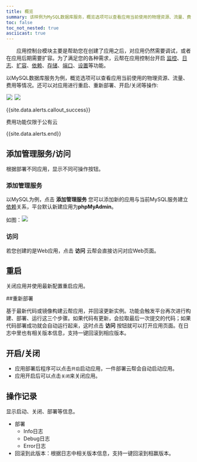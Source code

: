 ```yaml
---
title: 概览
summary: 该样例为MySQL数据库服务，概览选项可以查看应用当前使用的物理资源、流量、费用等情况。还可以对应用进行重启、重新部署、开启/关闭等操作。
toc: false
toc_not_nested: true
asciicast: true
---
```


<div id="toc"></div>

&emsp;&emsp;应用控制台模块主要是帮助您在创建了应用之后，对应用仍然需要调试，或者在应用后期需要扩容。为了满足您的各种需求，云帮在应用控制台开启 [监控](myapp-platform-monitor.html)、[日志](myapp-platform-logs.html)、[扩容](myapp-platform-capacity.html)、[依赖](myapp-platform-reliance.html)、[存储](myapp-platform-memory.html)、[端口](myapp-platform-port.html)、[设置](myapp-platform-settings.html)等功能。

以MySQL数据库服务为例，概览选项可以查看应用当前使用的物理资源、流量、费用等情况。还可以对应用进行重启、重新部署、开启/关闭等操作:

<img src="https://static.goodrain.com/images/acp/docs/user-docs/myapps/myapp-platform-overview1.png" style="border:1px solid #eee;max-width:100%" />

<img src="https://static.goodrain.com/images/acp/docs/user-docs/myapps/myapp-platform-overview2.png" style="border:1px solid #eee;max-width:100%" />

{{site.data.alerts.callout_success}}

费用功能仅限于公有云

{{site.data.alerts.end}}

## 添加管理服务/访问

根据部署不同应用，显示不同可操作按钮。

### 添加管理服务

以MySQL为例，点击 **添加管理服务** 您可以添加新的应用与当前MySQL服务建立[依赖](myapp-platform-reliance.html)关系，平台默认新建应用为**phpMyAdmin**。

如图：<img src="https://static.goodrain.com/images/acp/docs/user-docs/myapps/myapp-platform-overview3.png" style="border:1px solid #eee;max-width:100%" />

### 访问

若您创建的是Web应用，点击 **访问** 云帮会直接访问对应Web页面。

## 重启

关闭应用并使用最新配置重启应用。

##重新部署

基于最新代码或镜像构建云帮应用，并回滚更新实例。功能会触发平台再次进行构建、部署、运行这三个步骤。如果代码有更新，会拉取最后一次提交的代码；如果代码部署成功就会自动运行起来，这时点击 **访问** 按钮就可以打开应用页面。在日志中里也有相关版本信息，支持一键回滚到相应版本。

## 开启/关闭

   - 应用部署后程序可以点击`开启`启动应用，一件部署云帮会自动启动应用。
   - 应用开启后可以点击`关闭`来关闭应用。

## 操作记录

显示启动、关闭、部署等信息。

   - 部署
        - Info日志
        - Debug日志
        - Error日志
   - 回滚到此版本：根据日志中相关版本信息，支持一键回滚到相赢版本。